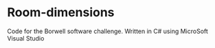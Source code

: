 # Room-dimensions
Code for the Borwell software challenge.
Written in C# using MicroSoft Visual Studio 
